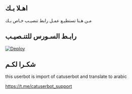 ## اهـلا بـك
مـن هـنا تستطيـع عمـل رابط تنصيـب خـاص بـك

## رابـط السـورس للتنـصيـب

[![Deploy](https://www.herokucdn.com/deploy/button.svg)](https://heroku.com/deploy?template=https://github.com/mneahd/jmthon)

## شكـرا لكـم 


this userbot is import of catuserbot and translate to arabic

https://t.me/catuserbot_support
